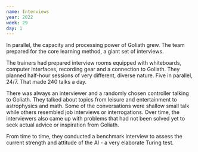 ```yaml
---
name: Interviews
year: 2022
week: 29
day: 1
---
```


In parallel, the capacity and processing power of Goliath grew. The team
prepared for the core learning method, a giant set of interviews.

The trainers had prepared interview rooms equipped with whiteboards, computer
interfaces, recording gear and a connection to Goliath. They planned half-hour
sessions of very different, diverse nature. Five in parallel, 24/7. That made
240 talks a day.

There was always an interviewer and a randomly chosen controller talking to
Goliath. They talked about topics from leisure and entertainment to astrophysics
and math. Some of the conversations were shallow small talk while others
resembled job interviews or interrogations. Over time, the interviewers also
came up with problems that had not been solved yet to seek actual advice or
inspiration from Goliath.

From time to time, they conducted a benchmark interview to assess the current
strength and attitude of the AI - a very elaborate Turing test.
